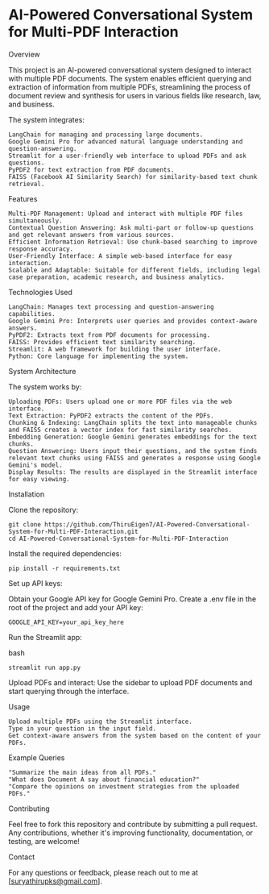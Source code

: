 

# AI-Powered Conversational System for Multi-PDF Interaction

Overview

This project is an AI-powered conversational system designed to interact with multiple PDF documents. The system enables efficient querying and extraction of information from multiple PDFs, streamlining the process of document review and synthesis for users in various fields like research, law, and business.

The system integrates:

    LangChain for managing and processing large documents.
    Google Gemini Pro for advanced natural language understanding and question-answering.
    Streamlit for a user-friendly web interface to upload PDFs and ask questions.
    PyPDF2 for text extraction from PDF documents.
    FAISS (Facebook AI Similarity Search) for similarity-based text chunk retrieval.

Features

    Multi-PDF Management: Upload and interact with multiple PDF files simultaneously.
    Contextual Question Answering: Ask multi-part or follow-up questions and get relevant answers from various sources.
    Efficient Information Retrieval: Use chunk-based searching to improve response accuracy.
    User-Friendly Interface: A simple web-based interface for easy interaction.
    Scalable and Adaptable: Suitable for different fields, including legal case preparation, academic research, and business analytics.


Technologies Used

    LangChain: Manages text processing and question-answering capabilities.
    Google Gemini Pro: Interprets user queries and provides context-aware answers.
    PyPDF2: Extracts text from PDF documents for processing.
    FAISS: Provides efficient text similarity searching.
    Streamlit: A web framework for building the user interface.
    Python: Core language for implementing the system.

System Architecture

The system works by:

    Uploading PDFs: Users upload one or more PDF files via the web interface.
    Text Extraction: PyPDF2 extracts the content of the PDFs.
    Chunking & Indexing: LangChain splits the text into manageable chunks and FAISS creates a vector index for fast similarity searches.
    Embedding Generation: Google Gemini generates embeddings for the text chunks.
    Question Answering: Users input their questions, and the system finds relevant text chunks using FAISS and generates a response using Google Gemini's model.
    Display Results: The results are displayed in the Streamlit interface for easy viewing.

Installation

Clone the repository:

 

    git clone https://github.com/ThiruEigen7/AI-Powered-Conversational-System-for-Multi-PDF-Interaction.git
    cd AI-Powered-Conversational-System-for-Multi-PDF-Interaction

Install the required dependencies:


    pip install -r requirements.txt

Set up API keys:

Obtain your Google API key for Google Gemini Pro.
Create a .env file in the root of the project and add your API key:


    GOOGLE_API_KEY=your_api_key_here

Run the Streamlit app:

bash

    streamlit run app.py

Upload PDFs and interact: Use the sidebar to upload PDF documents and start querying through the interface.

Usage

    Upload multiple PDFs using the Streamlit interface.
    Type in your question in the input field.
    Get context-aware answers from the system based on the content of your PDFs.

Example Queries

    "Summarize the main ideas from all PDFs."
    "What does Document A say about financial education?"
    "Compare the opinions on investment strategies from the uploaded PDFs."

Contributing

Feel free to fork this repository and contribute by submitting a pull request. Any contributions, whether it's improving functionality, documentation, or testing, are welcome!


Contact

For any questions or feedback, please reach out to me at [suryathirupks@gmail.com].
